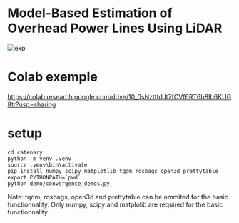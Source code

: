 # Model-Based Estimation of Overhead Power Lines Using LiDAR

![exp](https://github.com/user-attachments/assets/80c1c5b5-9182-404f-856c-3cd88df61dce)


# Colab exemple
https://colab.research.google.com/drive/10_0sNztttdJt7fCVf6RT6b8Ib6KUG8tr?usp=sharing

# setup
```
cd catenary
python -m venv .venv
source .venv\bin\activate
pip install numpy scipy matplotlib tqdm rosbags open3d prettytable
export PYTHONPATH=`pwd`
python demo/convergence_demos.py
```
Note: tqdm, rosbags, open3d and prettytable can be ommited for the basic functionnality. Only numpy, scipy and matplolib are required for the basic functionnality.


